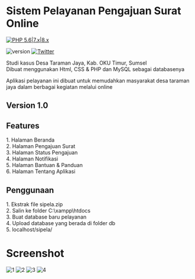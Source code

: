 
# Sistem Pelayanan Pengajuan Surat Online
[![PHP 5.6|7.x|8.x](https://www.php.net/images/logos/php_file.ico)](https://www.php.net/)
<p>
  <img src="https://img.shields.io/badge/Version-1.0-brightgreen.svg?style=style=flat-square" alt="version"></a>
  <a href="https://twitter.com/antuwarnet"><img src="https://img.shields.io/twitter/url/https/github.com/Tuhinshubhra/CMSeeK.svg?style=social" alt="Twitter" /></a>
</p>

<p>Studi kasus Desa Taraman Jaya, Kab. OKU Timur, Sumsel<br>Dibuat menggunakan Html, CSS & PHP dan MySQL sebagai databasenya</p>

<p>Aplikasi pelayanan ini dibuat untuk memudahkan masyarakat desa taraman jaya dalam berbagai kegiatan melalui online</p>

## Version 1.0
## Features
<p>
  1. Halaman Beranda <br>
  2. Halaman Pengajuan Surat <br>
  3. Halaman Status Pengajuan <br>
  4. Halaman Notifikasi <br>
  5. Halaman Bantuan & Panduan <br>
  6. Halaman Tentang Aplikasi <br>
</p>

## Penggunaan

<p>
  1. Ekstrak file sipela.zip<br>
  2. Salin ke folder C:\xampp\htdocs <br>
  3. Buat database baru pelayanan <br>
  4. Upload database yang berada di folder db <br>
  5. localhost/sipela/
</p>

# Screenshot
![1](https://github.com/gfadsrwt2nd/Sipela/assets/55633963/b95d0c15-af88-44be-860e-0d2c5f71f1c2)
![2](https://github.com/gfadsrwt2nd/Sipela/assets/55633963/820e0df8-d725-4bf0-97df-44d99a1f5241)
![3](https://github.com/gfadsrwt2nd/Sipela/assets/55633963/6f092708-094e-42a6-94ea-cbb74652129c)
![4](https://github.com/gfadsrwt2nd/Sipela/assets/55633963/69aaa02b-ef20-4b66-b755-e07f7f009407)


